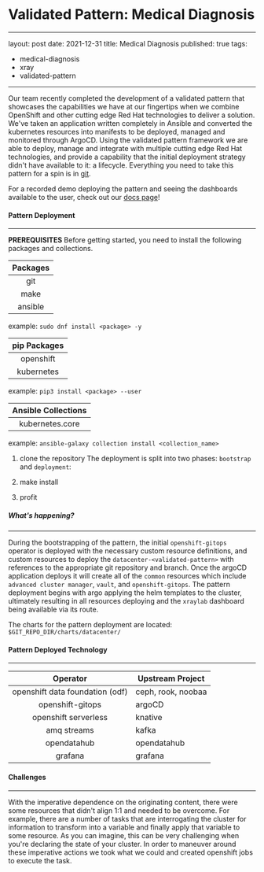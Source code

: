 # Validated Pattern: Medical Diagnosis
---
layout: post
date: 2021-12-31
title: Medical Diagnosis
published: true
tags:
- medical-diagnosis
- xray
- validated-pattern
---
Our team recently completed the development of a validated pattern that showcases the capabilities we have at our fingertips when we combine OpenShift and other cutting edge Red Hat technologies to deliver a solution. We've taken an application written completely in Ansible and converted the kubernetes resources into manifests to be deployed, managed and monitored through ArgoCD. Using the validated pattern framework we are able to deploy, manage and integrate with multiple cutting edge Red Hat technologies, and provide a capability that the initial deployment strategy didn't have available to it: a lifecycle. Everything you need to take this pattern for a spin is in [git](https://github.com/hybrid-cloud-patterns/medical-diagnosis).

For a recorded demo deploying the pattern and seeing the dashboards available to the user, check out our [docs page](https://hybrid-cloud-patterns.io/medical-diagnosis/)!

#### Pattern Deployment
---
**PREREQUISITES**
Before getting started, you need to install the following packages and collections.

| Packages |
|:--------:|
| git |
| make |
| ansible |

example: `sudo dnf install <package> -y`

| pip Packages |
|:-----------:|
| openshift |
| kubernetes |

example: `pip3 install <package> --user`

| Ansible Collections |
|:-------------------:|
| kubernetes.core |

example: `ansible-galaxy collection install <collection_name>`

1. clone the repository
The deployment is split into two phases: `bootstrap` and `deployment`:

2. make install

3. profit

##### What's happening?
---
During the bootstrapping of the pattern, the initial `openshift-gitops` operator is deployed with the necessary custom resource definitions, and custom resources to deploy the 
`datacenter-<validated-pattern>` with references to the appropriate git repository and branch. Once the argoCD application deploys it will create all of the `common` resources 
which include `advanced cluster manager`, `vault`, and `openshift-gitops`. The pattern deployment begins with argo applying the helm templates to the cluster, ultimately resulting in all resources
deploying and the `xraylab` dashboard being available via its route.

The charts for the pattern deployment are located: `$GIT_REPO_DIR/charts/datacenter/`

#### Pattern Deployed Technology
---
| Operator | Upstream Project | 
|:--------:| ---------------- |
| openshift data foundation (odf)| ceph, rook, noobaa |
| openshift-gitops | argoCD |
| openshift serverless | knative |
| amq streams | kafka |
| opendatahub | opendatahub |
| grafana | grafana | 

#### Challenges
---
With the imperative dependence on the originating content, there were some resources that didn't align 1:1 and needed to be overcome. 
For example, there are a number of tasks that are interrogating the cluster for information to transform into a variable and finally
apply that variable to some resource. As you can imagine, this can be very challenging when you're declaring the state of your cluster. In order to 
maneuver around these imperative actions we took what we could and created openshift jobs to execute the task. 
